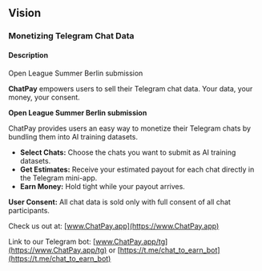 ## Vision
### Monetizing Telegram Chat Data

#### Description
Open League Summer Berlin submission

**ChatPay** empowers users to sell their Telegram chat data.
Your data, your money, your consent.

**Open League Summer Berlin submission**

ChatPay provides users an easy way to monetize their Telegram chats by bundling them into AI training datasets.

- **Select Chats:** Choose the chats you want to submit as AI training datasets.
- **Get Estimates:** Receive your estimated payout for each chat directly in the Telegram mini-app.
- **Earn Money:** Hold tight while your payout arrives.

**User Consent:** All chat data is sold only with full consent of all chat participants.

Check us out at: [www.ChatPay.app](https://www.ChatPay.app)

Link to our Telegram bot: [www.ChatPay.app/tg](https://www.ChatPay.app/tg) or [https://t.me/chat_to_earn_bot](https://t.me/chat_to_earn_bot)
